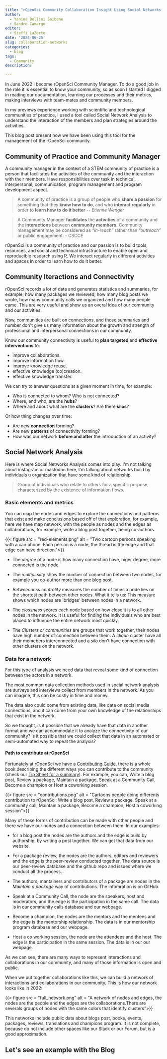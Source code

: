 ```yaml
---
title: "rOpenSci Community Collaboration Insight Using Social Networks Analysis"
author: 
  - Yanina Bellini Saibene
  - Sandro Camargo
editor:
  - Steffi LaZerte
date: '2024-06-25'
slug: collaboration-networks
categories:
  - blog
tags:
  - Community
description: 

---
```



In June 2022 I become rOpenSci Community Manager.  To do a good job in the role it is essential to know your community, so as soon I started I digged in reading our documentation, learning our processes and their metrics, making interviews with team-mates and community members.

In my previews experience working with scientific and technological communities of practice, I used a tool called Social Network Analysis to understand the interaction of the members and plan strategies around the activities. 

This blog post present how we have been using this tool for the management of the rOpenSci community.

## Community of Practice and Community Manager

A community manager in the context of a STEM community of practice is a person that facilitates the activities of the community and the interaction with their members.  Have responsibilities over task in technical, interpersonal, communication, program management and program development aspect.

> A community of practice is a group of people who **share a 
passion** for something that they **know 
how to do**, and who **interact regularly** 
in order to **learn how to do it better** -- _Etienne Wenger_

> A Community Manager **facilitates** the **activities** of a community and the **interactions** between **community members.** 
Community management may be considered as _“in-reach”_ rather than _“outreach”_ or public engagement. - CSCCE

rOpenSci is a community of practice and our passion is to build tools, resources, and social and technical infrastructure to enable open and reproducible research using R. We interact regularly in different activities and spaces in order to learn how to do it better.

## Community Iteractions and Connectivity

rOpenSci records a lot of data and generates statistics and summaries, for example, how many packages we reviewed, how many blog posts we wrote, how many community calls we organized and how many people came. This are very useful and show us an overal idea of our community and our activities.

Now, communities are built on connections, and those summaries and number don't give us many information about the growth and strength of professional and interpersonal connections in our community.

Know our community connectivity is useful to __plan targeted__ and __effective interventions__ to:

- improve collaborations.
- improve information flow.
- improve knowledge reuse.
- effective knowledge (co)creation.
- effective knowledge transfer.

We can try to answer questions at a given moment in time, for example:

- Who is connected to whom? Who is not connected?
- Where, and who, are the __hubs__?
- Where and about what are the __clusters__? Are there __silos__?

Or how thing changes over time:

- Are new __connection__ forming?
- Are new __patterns__ of connectivity forming?
- How was our network __before and after__ the introduction of an activity?

## Social Network Analysis

Here is where Social Networks Analysis comes into play. I'm not talking about instagram or mastodon here, I'm talking about networks build by individuals u organization that have some kind of relationship.

> Group of individuals who relate to others for a specific purpose, characterized by the existence of information flows.

### Basic elements and metrics

You can map the nodes and edges to explore the connections and patterns that exist
and make conclusions based off of that exploration, for example, here we have map network, with the people as nodes and the edges as collaborations, for example, write a blog post together, being co-authors.

{{< figure src = "red-elements.png" alt = "Two cartoon persons speaking with a can phone. Each person is a node, the thread is the edge and that edge can have direction.">}}


* The *degree* of a node is how many connection have, higer degree, more connected is the node.

* The *multiplexity* show the number of connection between two nodes, for example
you co-author more than one blog post.

* *Betweenness centrality* measures the number of times a node lies on the shortest path between other nodes. What it tells us: This measure shows which nodes are 'bridges' between nodes in a network.

* The *clossness* scores each node based on how close it is to all other nodes in the network.
It is useful for finding the individuals who are best placed to influence the entire network most quickly.

* The *Clusters or communities* are groups that work together, their nodes have high number of connection between them. A *clique* cluster have all their memebers interconnected and a *silo* don't have connection with other clusters on the network.

### Data for a network

For this type of analysis we need data that reveal some kind of connection between the actors in a network.

The most common data collection methods used in social network analysis are surveys and interviews collect from members in the network. As you can imagine, this can be costly in time and money.  

The data also could come from existing data, like data on social media connections, and it can come from your own knowledge of the relationships that exist in the network.

So we thought, is it possible that we already have that data in another format and we can accommodate it to analyze the connectivity of our community? is it possible that we could collect that data in an automated or semi-automated way to repeat the analysis?


#### Path to contribute at rOpenSci

Fortunately at rOpenSci we have a [Contributing Guide](https://contributing.ropensci.org/), there is a whole book describing the different ways you can contribute to the community (check our [Tip Sheet for a summary](/blog/2022/09/13/contributing-ropensci/)). For example, you can, Write a blog post, Review a package, Maintain a package, Speak at a Community Call, Become a champion or Host a coworking session. 

{{< figure src = "contributions.png" alt = "Cartoons people doing differents contribution to rOpenSci: Write a blog post, Review a package, Speak at a community call, Maintain a package, Become a champion, Host a coworking session">}}

Many of these forms of contribution can be made with other people and there we have our nodes and a connection between them.  In our examples: 

* for a blog post the nodes are the authors and the edge is build by authorship, by writing a post together. We can get that data from our website.  

* For a package review, the nodes are the authors, editors and reviewers and the edge is the peer-review conducted together. The data source is our peer-review database and the github repo and issues where we conduct all the process.

* The authors, mantainers and contributors of a package are nodes in the _Maintain a package_ way of contributions. The infomration is on GitHub.

* Speak at a Community Call, the node are the speakers, host and moderators, and the edge is the participation in the same call. The data is in our community calls database and our webpage.

* Become a champion, the nodes are the mentors and the mentees and the edge is the mentorship relationship. The data is in our mentorship program database and our webpage.  

* Host a co working session, the node are the attendees and the host. The edge is the participation in the same session. The data is in our our webpage. 

As we can see, there are many ways to represent interactions and collaborations in our community, and many of those information is open and public. 

When we put together collaborations like this, we can build a network of interactions and collaborations in our community.  This is how our network looks like in 2022:

{{< figure src = "full_network.png" alt = "A network of nodes and edges, the nodes are the people and the edges are the collaborations.There are severals groups of nodes with the same colors that identify clusters">}}

This networks include public data about blogs post, books, events, packages, reviews, translations and champions program. It is not complete, because do not include other spaces like our Slack or our Forum, but is a good approximation. 

## Let's see an example with the Blog







